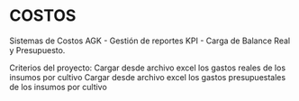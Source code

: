 # COSTOS
Sistemas de Costos AGK - Gestión de reportes KPI - Carga de Balance Real y Presupuesto.

Criterios del proyecto:
   Cargar desde archivo excel los gastos reales de los insumos por cultivo
   Cargar desde archivo excel los gastos presupuestales de los insumos por cultivo
